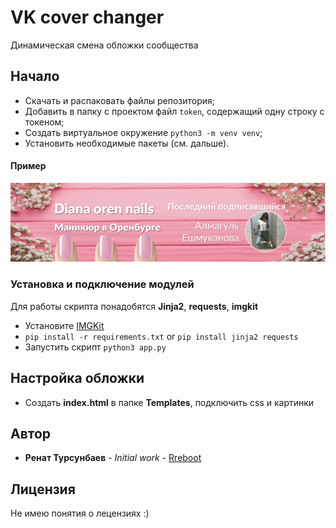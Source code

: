 # VK cover changer

Динамическая смена обложки сообщества

## Начало

* Скачать и распаковать файлы репозитория;
* Добавить в папку с проектом файл ```token```, содержащий одну строку с токеном;
* Создать виртуальное окружение ```python3 -m venv venv```;
* Установить необходимые пакеты (см. дальше).

#### Пример
![image](out.jpg) 

### Установка и подключение модулей

Для работы скрипта понадобятся **Jinja2**, **requests**, **imgkit**

* Установите [IMGKit](https://pypi.org/project/imgkit/)
* ```pip install -r requirements.txt``` or ```pip install jinja2 requests```
* Запустить скрипт ```python3 app.py```

## Настройка обложки

* Создать **index.html** в папке **Templates**, подключить css и картинки


## Автор

* **Ренат Турсунбаев** - *Initial work* - [Rreboot](https://github.com/rreboot)

## Лицензия

Не имею понятия о лецензиях :)

